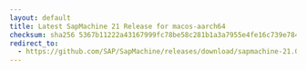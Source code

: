 ```yaml
---
layout: default
title: Latest SapMachine 21 Release for macos-aarch64
checksum: sha256 5367b11222a43167999fc78be58c281b1a3a7955e4fe16c739e784e2008d8365
redirect_to:
  - https://github.com/SAP/SapMachine/releases/download/sapmachine-21.0.4/sapmachine-jre-21.0.4_macos-aarch64_bin.tar.gz
---
```

